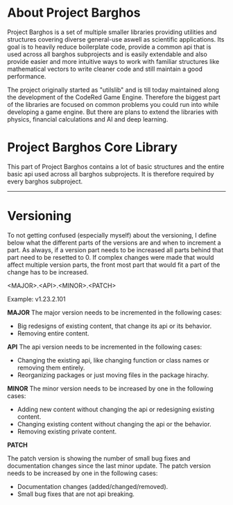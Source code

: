 
# About Project Barghos
Project Barghos is a set of multiple smaller libraries providing utilities and structures covering diverse general-use aswell as scientific applications.
Its goal is to heavily reduce boilerplate code, provide a common api that is used across all barghos subprojects and is easily extendable and also provide
easier and more intuitive ways to work with familiar structures like mathematical vectors to write cleaner code and still maintain a good performance.

The project originally started as "utilslib" and is till today maintained along the development of the CodeRed Game Engine.
Therefore the biggest part of the libraries are focused on common problems you could run into while developing a game engine.
But there are plans to extend the libraries with physics, financial calculations and AI and deep learning.

# Project Barghos Core Library
This part of Project Barghos contains a lot of basic structures and the entire basic api used across all barghos subprojects.
It is therefore required by every barghos subproject.

---

# Versioning

To not getting confused (especially myself) about the versioning, I define below what the different parts of the versions are and when to increment a part.
As always, if a version part needs to be increased all parts behind that part need to be resetted to 0.
If complex changes were made that would affect multiple version parts, the front most part that would fit a part of the change has to be increased.

\<MAJOR>.\<API>.\<MINOR>.\<PATCH>

Example: v1.23.2.101

**MAJOR**
The major version needs to be incremented in the following cases:

- Big redesigns of existing content, that change its api or its behavior.
- Removing entire content.

**API**
The api version needs to be incremented in the following cases:

- Changing the existing api, like changing function or class names or removing them entirely.
- Reorganizing packages or just moving files in the package hirachy.

**MINOR**
The minor version needs to be increased by one in the following cases:

- Adding new content without changing the api or redesigning existing content.
- Changing existing content without changing the api or the behavior.
- Removing existing private content.

**PATCH**

The patch version is showing the number of small bug fixes and documentation changes since the last minor update.
The patch version needs to be increased by one in the following cases:

- Documentation changes (added/changed/removed).
- Small bug fixes that are not api breaking.
